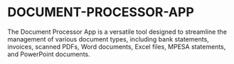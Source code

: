 # DOCUMENT-PROCESSOR-APP
The Document Processor App is a versatile tool designed to streamline the management of various document types, including bank statements, invoices, scanned PDFs, Word documents, Excel files, MPESA statements, and PowerPoint documents. 
